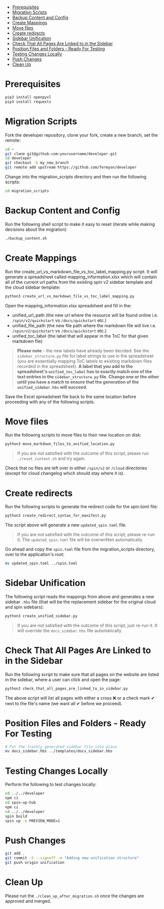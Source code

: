 - [Prerequisites](#prerequisites)
- [Migration Scripts](#migration-scripts)
- [Backup Content and Config](#backup-content-and-config)
- [Create Mappings](#create-mappings)
- [Move files](#move-files)
- [Create redirects](#create-redirects)
- [Sidebar Unification](#sidebar-unification)
- [Check That All Pages Are Linked to in the Sidebar](#check-that-all-pages-are-linked-to-in-the-sidebar)
- [Position Files and Folders - Ready For Testing](#position-files-and-folders---ready-for-testing)
- [Testing Changes Locally](#testing-changes-locally)
- [Push Changes](#push-changes)
- [Clean Up](#clean-up)

# Prerequisites

```bash
pip3 install openpyxl
pip3 install requests
```

# Migration Scripts

Fork the developer repository, clone your fork, create a new branch, set the remote:

```bash
cd ~
git clone git@github.com:yourusername/developer.git
cd developer
git checkout -b my_new_branch
git remote add upstream https://github.com/fermyon/developer
```

Change into the migration_scripts directory and then run the following scripts:

```bash
cd migration_scripts
```

# Backup Content and Config

Run the following shell script to make it easy to reset (iterate while making decisions about the migration)

```bash
./backup_content.sh
```

# Create Mappings

Run the create_url_vs_markdown_file_vs_toc_label_mapping.py script. It will generate a spreadsheet called mapping_information.xlsx which will contain all of the current url paths from the existing spin v2 sidebar template and the cloud sidebar template:

```bash
python3 create_url_vs_markdown_file_vs_toc_label_mapping.py
```

Open the mapping_information.xlsx spreadsheet and fill in the:
- unified_url_path (the new url where the resource will be found online i.e. `/spin/v2/quickstart` vs `/docs/quickstart` etc.)
- unified_file_path (the new file path where the markdown file will live i.e. `/spin/v2/quickstart` vs `/docs/quickstart` etc.)
- unified_toc_label (the label that will appear in the ToC for that given markdown file)

> **Please note** - the new labels have already been decided. See the `sidebar_structure.py` file for label strings to use in the spreadsheet (you are essentially mapping ToC labels to existing markdown files recorded in the spreadsheet). **A label that you add to the spreadsheet's `unified_toc_label` has to exactly match one of the text entries in the `sidebar_structure.py` file. Change one or the other until you have a match to ensure that the generation of the `unified_sidebar.hbs` will succeed.**

Save the Excel spreadsheet file back to the same location before proceeding with any of the following scripts.

# Move files

Run the following scripts to move files to their new location on disk:

```bash
python3 move_markdown_files_to_unified_location.py
```

> If you are not satisfied with the outcome of this script, please run `./reset_content.sh` and try again.


Check that no files are left over in either `/spin/v2` or `/cloud` directories (except for cloud changelog which should stay where it is).

# Create redirects

Run the following scripts to generate the redirect code for the spin.toml file:

```bash
python3 create_redirect_syntax_for_manifest.py
```

The script above will generate a new `updated_spin.toml` file.

> If you are not satisfied with the outcome of this script, please re-run it. The `updated_spin.toml` file will be overwritten automatically.

Go ahead and copy the `spin.toml` file from the migration_scripts directory, over to the application's root:

```bash
mv updated_spin.toml ../spin.toml
```

# Sidebar Unification

The following script reads the mappings from above and generates a new sidebar `.hbs` file (that will be the replacement sidebar for the original cloud and spin sidebars):

```bash
python3 create_unified_sidebar.py
``` 

> If you are not satisfied with the outcome of this script, just re-run it. It will override the `docs_sidebar.hbs` file automatically.

# Check That All Pages Are Linked to in the Sidebar

Run the following script to make sure that all pages on the website are listed in the sidebar, where a user can click and open the page:

```bash
python3 check_that_all_pages_are_linked_to_in_sidebar.py
```

The above script will list all pages with either a cross ❌ or a check mark ✔ next to the file's name (we want all ✔ before we proceed). 

# Position Files and Folders - Ready For Testing

```bash
# Put the freshly generated sidebar file into place
mv docs_sidebar.hbs ../templates/docs_sidebar.hbs
```

# Testing Changes Locally

Perform the following to test changes locally:

```bash
cd ../../developer
npm ci
cd spin-up-hub
npm ci
cd ../../developer
spin build
spin up -e PREVIEW_MODE=1
```

# Push Changes

```bash
git add .
git commit -S --signoff -m "Adding new unification structure"
git push origin unification
```

# Clean Up

Please run the `./clean_up_after_migration.sh` once the changes are approved and merged.